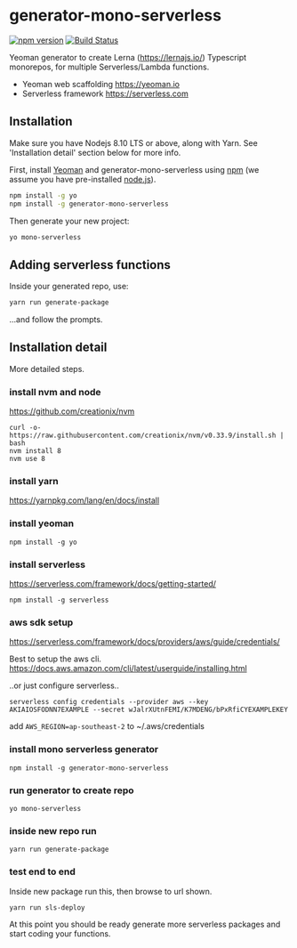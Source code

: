 # generator-mono-serverless 
[![npm version](https://badge.fury.io/js/generator-mono-serverless.svg)](https://badge.fury.io/js/generator-mono-serverless)
[![Build Status](https://travis-ci.org/zotoio/generator-mono-serverless.svg?branch=master)](https://travis-ci.org/zotoio/generator-mono-serverless)

Yeoman generator to create Lerna (https://lernajs.io/) Typescript monorepos, for multiple Serverless/Lambda functions.

- Yeoman web scaffolding https://yeoman.io
- Serverless framework https://serverless.com

## Installation

Make sure you have Nodejs 8.10 LTS or above, along with Yarn. See 'Installation detail' section below for more info.

First, install [Yeoman](http://yeoman.io) and generator-mono-serverless using [npm](https://www.npmjs.com/) (we assume you have pre-installed [node.js](https://nodejs.org/)).

```bash
npm install -g yo
npm install -g generator-mono-serverless
```

Then generate your new project:

```bash
yo mono-serverless
```

## Adding serverless functions
Inside your generated repo, use:

```bash
yarn run generate-package
```
...and follow the prompts.



## Installation detail
More detailed steps.

### install nvm and node
https://github.com/creationix/nvm

```	
curl -o- https://raw.githubusercontent.com/creationix/nvm/v0.33.9/install.sh | bash
nvm install 8
nvm use 8
```

### install yarn
https://yarnpkg.com/lang/en/docs/install

### install yeoman
```
npm install -g yo
```

### install serverless
https://serverless.com/framework/docs/getting-started/
```
npm install -g serverless
```

### aws sdk setup
https://serverless.com/framework/docs/providers/aws/guide/credentials/

Best to setup the aws cli.  https://docs.aws.amazon.com/cli/latest/userguide/installing.html

..or just configure serverless..
	
```
serverless config credentials --provider aws --key AKIAIOSFODNN7EXAMPLE --secret wJalrXUtnFEMI/K7MDENG/bPxRfiCYEXAMPLEKEY
```
add `AWS_REGION=ap-southeast-2` to ~/.aws/credentials	

### install mono serverless generator
```
npm install -g generator-mono-serverless
```

### run generator to create repo
```
yo mono-serverless
```

### inside new repo run
```
yarn run generate-package
```

### test end to end
Inside new package run this, then browse to url shown.
```
yarn run sls-deploy
```

At this point you should be ready generate more serverless packages and start coding your functions.
